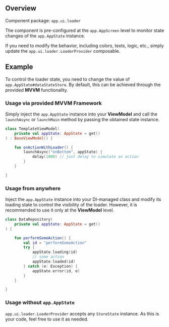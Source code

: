 ## Overview

Component package: `app.ui.loader`

The component is pre-configured at the `app.AppScreen` level to monitor state changes of the `app.AppState` instance.

If you need to modify the behavior, including colors, texts, logic, etc., simply update the `app.ui.loader.LoaderProvider` composable.

## Example

To control the loader state, you need to change the value of `app.AppState#dataStateStore`.
By default, this can be achieved through the provided **MVVM** functionality.

### Usage via provided MVVM Framework

Simply inject the `app.AppState` instance into your **ViewModel** and call the `launchAsync` or `launchMain` method by passing the obtained state instance.

```kotlin
class TemplateViewModel(
    private val appState: AppState = get()
) : BaseViewModel() {

    fun onActionWithLoader() {
        launchAsync("onBottom", appState) {
            delay(1000) // just delay to simulate an action
        }
    }

}
```

### Usage from anywhere

Inject the `app.AppState` instance into your DI-managed class and modify its loading state to control the visibility of the loader.
However, it is recommended to use it only at the **ViewModel** level.

```kotlin
class DataRepository(
    private val appState: AppState = get()
) {

    fun performSomeAction() {
        val id = "performSomeAction"
        try {
            appState.loading(id)
            // some action
            appState.loaded(id)
        } catch (e: Exception) {
            appState.error(id, e)
        }
    }

}
```

### Usage without `app.AppState`

`app.ui.loader.LoaderProvider` accepts any `StoreState` instance. As this is your code, feel free to use it as needed.